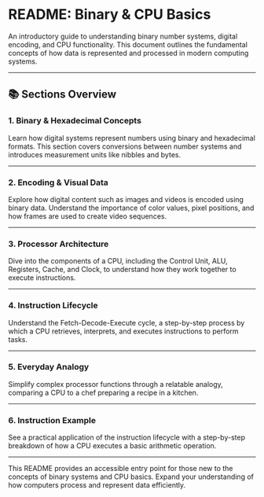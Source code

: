 # README: Binary & CPU Basics

An introductory guide to understanding binary number systems, digital encoding, and CPU functionality. This document outlines the fundamental concepts of how data is represented and processed in modern computing systems.

---

## 📚 Sections Overview

### 1. Binary & Hexadecimal Concepts
Learn how digital systems represent numbers using binary and hexadecimal formats. This section covers conversions between number systems and introduces measurement units like nibbles and bytes.

---

### 2. Encoding & Visual Data
Explore how digital content such as images and videos is encoded using binary data. Understand the importance of color values, pixel positions, and how frames are used to create video sequences.

---

### 3. Processor Architecture
Dive into the components of a CPU, including the Control Unit, ALU, Registers, Cache, and Clock, to understand how they work together to execute instructions.

---

### 4. Instruction Lifecycle
Understand the Fetch-Decode-Execute cycle, a step-by-step process by which a CPU retrieves, interprets, and executes instructions to perform tasks.

---

### 5. Everyday Analogy
Simplify complex processor functions through a relatable analogy, comparing a CPU to a chef preparing a recipe in a kitchen.

---

### 6. Instruction Example
See a practical application of the instruction lifecycle with a step-by-step breakdown of how a CPU executes a basic arithmetic operation.

---

This README provides an accessible entry point for those new to the concepts of binary systems and CPU basics. Expand your understanding of how computers process and represent data efficiently.
